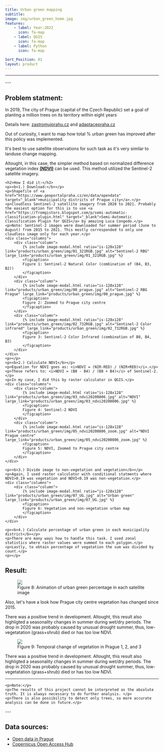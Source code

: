 ```yaml
---
title: Urban green mapping
subtitle: 
image: img/urban_green_home.jpg
features:
    - label: Year:2022
      icon: fa-map
    - label: QGIS
      icon: fa-map
    - label: Python
      icon: fa-map

Sort_Position: 01
layout: product
---
```

---
<div class="content">

</div>
---

<div class="content">
	<h2>Problem statment:</h2>
	<p>In 2019, The city of Prague (capital of the Czech Republic) set a goal of planting a million trees on its territory within eight years</p>
	<p>Details here: <a href="https://www.zastromujprahu.cz" target="_blank">zastromujprahu.cz</a> and <a href="https://adaptacepraha.cz" target="_blank">adaptacepraha.cz</a>
	<p>Out of curiosity, I want to map how total % urban green has improved after this policy was implemented.</p>
	<p>It's best to use satellite observations for such task as it's very similar to landuse change mapping.</p>
	<p>Altought, in this case, the simpler method based on normalized difference vegetation index <a href="https://doi.org/10.3390/land11030351" target="_blank"><b>(NDVI)</b></a> can be used. This method utilized the Sentinel-2 satellite imagery.</p>
	<p></p>
	
	<h2>How I did it:</h2>
	<p><b>1.) Download:</b></p>
	<p>Shapefile of <a href="https://www.geoportalpraha.cz/en/data/opendata" target="_blank">municipality districts of Prague city</a>.</p>
	<p>Cloudless Sentinel-2 satellite imagery from 2020 to 2021. Probably the easiest option for this is to use <a href="https://fromgistors.blogspot.com/p/semi-automatic-classification-plugin.html" target="_blank">Semi-Automatic Classification Plugin for QGIS</a> by amazing Luca Congedo.</p>
	<p>Note: Sentinel-2 images were downloaded for summer period (June to August) from 2015 to 2021. This mostly corresponded to only one cloudless image only for each year.</p>
	<div class="columns">
		<div class="column">
			{% include image-modal.html ratio="is-128x128" link="products/urban_green/img/01_321RGB.jpg" alt="Sentinel-2 RBG" large_link="products/urban_green/img/01_321RGB.jpg" %}
			<figcaption>
			Figure 1: Sentinel-2 Natural Color (combination of (B4, B3, B2))
			</figcaption>
		</div>
		<div class="column">
			{% include image-modal.html ratio="is-128x128" link="products/urban_green/img/00_prague.jpg" alt="Sentinel-2 RBG Prague" large_link="products/urban_green/img/00_prague.jpg" %}
			<figcaption>
			Figure 2: Zoomed to Prague city centre
			</figcaption>
		</div>
		<div class="column">
			{% include image-modal.html ratio="is-128x128" link="products/urban_green/img/02_732RGB.jpg" alt="Sentinel-2 Color infrared" large_link="products/urban_green/img/02_732RGB.jpg" %}
			<figcaption>
			Figure 3: Sentinel-2 Color Infrared (combination of B8, B4, B3)
			</figcaption>
		</div>
	</div>
	<p></p>
	<p><b>2.) Calculate NDVI</b></p>
	<p>Equation for NDVI goes as: <i>NDVI = (NIR-RED) / (NIR+RED)</i>.</p>
	<p>These refers to: <i>NDVI = (B8 - B4) / (B8 + B4)</i> of Sentinel-2.</p>
	<p>In my case, I did this by raster calculator in QGIS.</p>
	<div class="columns">
		<div class="column">
			{% include image-modal.html ratio="is-128x128" link="products/urban_green/img/03_ndvi20200806.jpg" alt="NDVI" large_link="products/urban_green/img/03_ndvi20200806.jpg" %}
			<figcaption>
			Figure 4: Sentinel-2 NDVI 
			</figcaption>
		</div>
		<div class="column">
			{% include image-modal.html ratio="is-128x128" link="products/urban_green/img/05_ndvi20200806_zoom.jpg" alt="NDVI Prague centre" large_link="products/urban_green/img/05_ndvi20200806_zoom.jpg" %}
			<figcaption>
			Figure 5: NDVI, Zoomed to Prague city centre
			</figcaption>
		</div>
	</div>
	
	<p><b>3.) Divide image to non-vegetation and vegetation</b></p>
	<p>Again, I used raster calculator with conditional statments where NDVI>0.19 was vegetation and NDVI<0.19 was non-vegetation.</p>
	<div class="columns">
		<div class="column">
			{% include image-modal.html ratio="is-128x128" link="products/urban_green/img/07_UG.jpg" alt="Urban green" large_link="products/urban_green/img/07_UG.jpg" %}
			<figcaption>
			Figure 6: Vegetation and non-vegetation urban map
			</figcaption>
		</div>
	</div>
	
	<p><b>4.) Calculate percentage of urban green in each municipality district</b></p>
	<p>There are many ways how to handle this task. I used zonal statistics where raster values were summed to each polygon.</p>
	<p>Lastly, to obtain percentage of vegatation the sum was divided by count.</p>
	<p></p>
<div class="content">
	<h2>Result:</h2>
	<figure class="image is-320x240">
		<img src="img/08_result_gif.gif">
			<figcaption>
				Figure 8: Animation of  urban green percentage in each satellite image
		</figcaption>
	</figure>
	<p></p>
	<p>Also, let's have a look how Prague city centre vegetation has changed since 2015.</p>
	<p>There was a positive trend in development. Altought, this result also highligted a seasonality changes in summer during wet/dry periods. The drop in 2020 was probably caused by unusual drought summer, thus, low-vegetatation (grass+shrub) died or has too low NDVI.</p>
	<figure class="image is-320x240">
		<img src="img/09_prg_time.JPEG">
			<figcaption>
				Figure 9: Temporal change of vegetation in Prague 1, 2, and 3
		</figcaption>
	</figure>
	<p>There was a positive trend in development. Altought, this result also highligted a seasonality changes in summer during wet/dry periods. The drop in 2020 was probably caused by unusual drought summer, thus, low-vegetatation (grass+shrub) died or has too low NDVI.</p>
	<p></p>
	
---
	<p>Note:</p>
	<p>The results of this project cannot be interpreted as the absolute truth. It is always necessary to do further analysis. </p>
	<p>There is also possibility to detect only trees, so more accurate analysis can be done in future.</p>
</div>
---
<div class="block">
	<h2>Data sources:</h2>
	 <ul>
		<li><a href="https://www.geoportalpraha.cz/en/data/opendata" target="_blank">Open data in Prague</a></li>
		<li><a href="https://scihub.copernicus.eu/" target="_blank">Copernicus Open Access Hub</a></li>
	 </ul>
</div>
